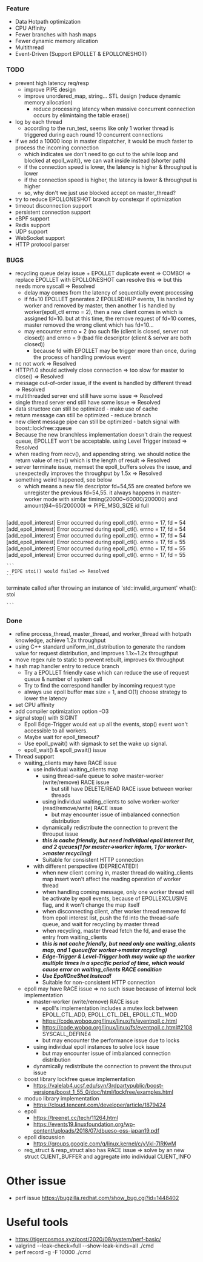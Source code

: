 ### Feature
- Data Hotpath optimization
- CPU Affinity
- Fewer branches with hash maps
- Fewer dynamic memory allcation
- Multithread
- Event-Driven (Support EPOLLET & EPOLLONESHOT)

### TODO
- prevent high latency req/resp
    - improve PIPE design
    - improve unordered_map, string... STL design (reduce dynamic memory allocation)
        - reduce processing latency when massive concurrent connection occurs by elimintaing the table erase()
- log by each thread
    - according to the run_test, seems like only 1 worker thread is triggered during each round 10 concurrent connections
- if we add a 10000 loop in master dispatcher, it would be much faster to process the incoming connection
    - which indicates we don't need to go out to the while loop and blocked at epoll_wait(), we can wait inside instead (shorter path)
    - if the connection speed is lower, the latency is higher & throughput is lower
    - if the connection speed is higher, the latency is lower & throughput is higher
    - so, why don't we just use blocked accept on master_thread?
- try to reduce EPOLLONESHOT branch by constexpr if optimization
- timeout disconnection support
- persistent connection support
- eBPF support
- Redis support
- UDP support
- WebSocket support
- HTTP protocol parser

### BUGS
- recycling queue delay issue + EPOLLET duplicate event => COMBO! => replace EPOLLET with EPOLLONESHOT can resolve this => but this needs more syscall => Resolved
    - delay may comes from the latency of sequentially event processing
    - if fd=10 EPOLLET generates 2 EPOLLRDHUP events, 1 is handled by worker and removed by master, then another 1 is handled by worker(epoll_ctl errno = 2), then a new client comes in which is assigned fd=10. but at this time, the remove request of fd=10 comes, master removed the wrong client which has fd=10...
    - may encounter errno = 2 (no such file (client is closed, server not closed)) and errno = 9 (bad file descriptor (client & server are both closed))
        - because fd with EPOLLET may be trigger more than once, during the process of handling previous event
- nc not work => Resolved
- HTTP/1.0 should actively close connection => too slow for master to close() => Resolved
- message out-of-order issue, if the event is handled by different thread => Resolved
- multithreaded server end still have some issue => Resolved
- single thread server end still have some issue => Resolved
- data structore can still be optimized - make use of cache
- return message can still be optimized - reduce branch
- new client message pipe can still be optimized - batch signal with boost::lockfree::queue
- Because the new branchless implementation doesn't drain the request queue, EPOLLET won't be acceptable. using Level Trigger instead => Resolved
- when reading from recv(), and appending string. we should notice the return value of recv() which is the length of result => Resolved
- server terminate issue, memset the epoll_buffers solves the issue, and unexpectedly improves the throughput by 1.5x => Resolved
- something weird happened, see below
    - which means a new file descriptor fd=54,55 are created before we unregister the previous fd=54,55. it always happens in master-worker mode with similar timing(20000~60000/200000) and amount(64~65/200000) => PIPE_MSG_SIZE id full
    ```
 [add_epoll_interest] Error occurred during epoll_ctl(). errno = 17, fd = 54
 [add_epoll_interest] Error occurred during epoll_ctl(). errno = 17, fd = 54
 [add_epoll_interest] Error occurred during epoll_ctl(). errno = 17, fd = 54
 [add_epoll_interest] Error occurred during epoll_ctl(). errno = 17, fd = 55
 [add_epoll_interest] Error occurred during epoll_ctl(). errno = 17, fd = 55
 [add_epoll_interest] Error occurred during epoll_ctl(). errno = 17, fd = 55

    ```
    - PIPE stoi() would failed => Resolved
    ```
  terminate called after throwing an instance of 'std::invalid_argument'
  what():  stoi

    ```

### Done
- refine process_thread, master_thread, and worker_thread with hotpath knowledge, achieve 1.2x throughput
- using C++ standard uniform_int_distribution to generate the random value for request distribution, and improves 1.1x~1.2x througthput
- move regex rule to static to prevent rebuilt, improves 6x throughput
- hash map handler entry to reduce branch
    - Try a EPOLLET friendly case which can reduce the use of request queue & number of system call
    - Try to find the correspond handler by incoming request type
    - always use epoll buffer max size = 1, and O(1) choose strategy to lower the latency
- set CPU affinity
- add compiler optimization option -O3
- signal stop() with SIGINT
    - Epoll Edge-Trigger would eat up all the events, stop() event won't accessible to all workers.
    - Maybe wait for epoll_timeout?
    - Use epoll_pwait() with sigmask to set the wake up signal.
    - epoll_wait() & epoll_pwait() issue
- Thread support
    - waiting_clients may have RACE issue
        - use individual waiting_clients map
            - using thread-safe queue to solve master-worker (write/remove) RACE issue
                - but still have DELETE/READ RACE issue between worker threads
            - using individual waiting_clients to solve worker-worker (read/remove/write) RACE issue
                - but may encounter issue of imbalanced connection distribution
            - dynamically redistribute the connection to prevent the throuput issue
            - ***this is cache friendly, but need individual epoll interest list, and 2 queues(1 for master->worker inform, 1 for worker->master recycling)***
            - Suitable for consistent HTTP connection
        - with different perspective (DEPRECATED!)
            - when new client coming in, master thread do waiting_clients map insert won't affect the reading operation of worker thread
            - when handling coming message, only one worker thread will be activate by epoll events, because of EPOLLEXCLUSIVE flag, and it won't change the map itself
            - when disconnecting client, after worker thread remove fd from epoll interest list, push the fd into the thread-safe queue, and wait for recycling by master thread
            - when recycling, master thread fetch the fd, and erase the entry from waiting_clients
            - ***this is not cache friendly, but need only one waiting_clients map, and 1 queue(for worker->master recycling)***
            - ***Edge-Trigger & Level-Trigger both may wake up the worker multiple times in a specific period of time, which would cause error on waiting_clients RACE condition***
            - ***Use EpollOneShot Instead!***
            - Suitable for non-consistent HTTP connection
    - epoll may have RACE issue => no such issue because of internal lock implementation
        - master-worker (write/remove) RACE issue
            - epoll's implementation includes a mutex lock between EPOLL_CTL_ADD, EPOLL_CTL_DEL, EPOLL_CTL_MOD
            - https://code.woboq.org/linux/linux/fs/eventpoll.c.html
            - https://code.woboq.org/linux/linux/fs/eventpoll.c.html#2108 SYSCALL_DEFINE4
            - but may encounter the performance issue due to locks
        - using individual epoll instances to solve lock issue
            - but may encounter issue of imbalanced connection distribution
        - dynamically redistribute the connection to prevent the throuput issue
    - boost library lockfree queue implementation
        - https://valelab4.ucsf.edu/svn/3rdpartypublic/boost-versions/boost_1_55_0/doc/html/lockfree/examples.html
    - moduo library implementation
        - https://cloud.tencent.com/developer/article/1879424
    - epoll
        - https://treenet.cc/tech/11264.html
        - https://events19.linuxfoundation.org/wp-content/uploads/2018/07/dbueso-oss-japan19.pdf
    - epoll discussion
        - https://groups.google.com/g/linux.kernel/c/yVkl-7IRKwM
    - req_struct & resp_struct also has RACE issue => solve by an new struct CLIENT_BUFFER and aggregate into individual CLIENT_INFO

# Other issue
- perf issue https://bugzilla.redhat.com/show_bug.cgi?id=1448402

# Useful tools
- https://tigercosmos.xyz/post/2020/08/system/perf-basic/
- valgrind --leak-check=full --show-leak-kinds=all ./cmd
- perf record -g -F 10000 ./cmd

